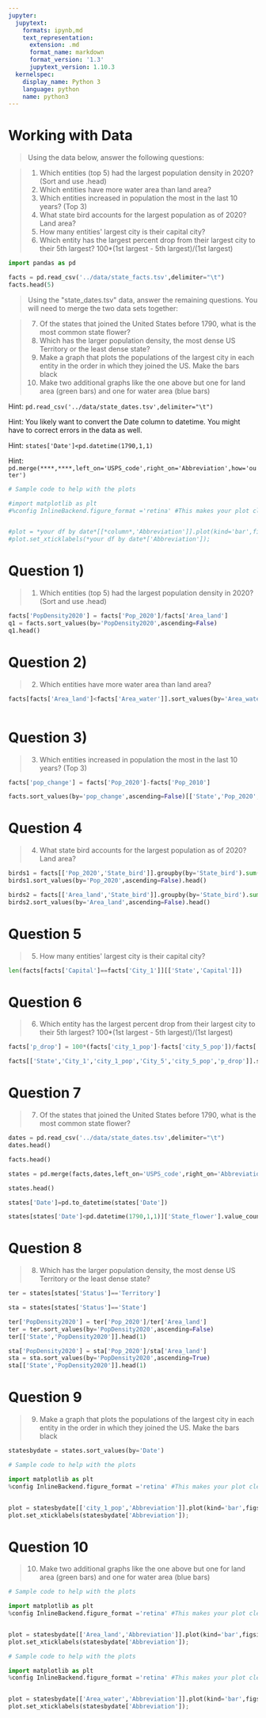 ```yaml
---
jupyter:
  jupytext:
    formats: ipynb,md
    text_representation:
      extension: .md
      format_name: markdown
      format_version: '1.3'
      jupytext_version: 1.10.3
  kernelspec:
    display_name: Python 3
    language: python
    name: python3
---
```


# Working with Data


>Using the data below, answer the following questions:

>1) Which entities (top 5) had the largest population density in 2020? (Sort and use .head)
>2) Which entities have more water area than land area?
>3) Which entities increased in population the most in the last 10 years? (Top 3)
>4) What state bird accounts for the largest population as of 2020? Land area?
>5) How many entities' largest city is their capital city?
>6) Which entity has the largest percent drop from their largest city to their 5th largest? 100*(1st largest - 5th largest)/(1st largest)

```python
import pandas as pd
```

```python
facts = pd.read_csv('../data/state_facts.tsv',delimiter="\t")
facts.head(5)
```

>Using the "state_dates.tsv" data, answer the remaining questions. You will need to merge the two data sets together:

>7) Of the states that joined the United States before 1790, what is the most common state flower?
>8) Which has the larger population density, the most dense US Territory or the least dense state?
>9) Make a graph that plots the populations of the largest city in each entity in the order in which they joined the US. Make the bars black
>10) Make two additional graphs like the one above but one for land area (green bars) and one for water area (blue bars)


Hint: `pd.read_csv('../data/state_dates.tsv',delimiter="\t")`

Hint: You likely want to convert the Date column to datetime. You might have to correct errors in the data as well.

Hint: `states['Date']<pd.datetime(1790,1,1)`

Hint: `pd.merge(****,****,left_on='USPS_code',right_on='Abbreviation',how='outer')`

```python
# Sample code to help with the plots

#import matplotlib as plt
#%config InlineBackend.figure_format ='retina' #This makes your plot clearer


#plot = *your df by date*[[*column*,'Abbreviation']].plot(kind='bar',figsize=(10,4))
#plot.set_xticklabels(*your df by date*['Abbreviation']);
```

# Question 1)
>1) Which entities (top 5) had the largest population density in 2020? (Sort and use .head)

```python
facts['PopDensity2020'] = facts['Pop_2020']/facts['Area_land'] 
q1 = facts.sort_values(by='PopDensity2020',ascending=False)
q1.head()
```

# Question 2)
>2) Which entities have more water area than land area?

```python
facts[facts['Area_land']<facts['Area_water']].sort_values(by='Area_water',ascending=False)
```

```python

```

# Question 3)
>3) Which entities increased in population the most in the last 10 years? (Top 3)

```python
facts['pop_change'] = facts['Pop_2020']-facts['Pop_2010']
```

```python
facts.sort_values(by='pop_change',ascending=False)[['State','Pop_2020','Pop_2010','pop_change']].head()
```

# Question 4
>4) What state bird accounts for the largest population as of 2020? Land area?


```python
birds1 = facts[['Pop_2020','State_bird']].groupby(by='State_bird').sum()
birds1.sort_values(by='Pop_2020',ascending=False).head()
```

```python
birds2 = facts[['Area_land','State_bird']].groupby(by='State_bird').sum()
birds2.sort_values(by='Area_land',ascending=False).head()
```

# Question 5
>5) How many entities' largest city is their capital city?


```python
len(facts[facts['Capital']==facts['City_1']][['State','Capital']])
```

# Question 6
>6) Which entity has the largest percent drop from their largest city to their 5th largest? 100*(1st largest - 5th largest)/(1st largest)

```python
facts['p_drop'] = 100*(facts['city_1_pop']-facts['city_5_pop'])/facts['city_1_pop']
```

```python
facts[['State','City_1','city_1_pop','City_5','city_5_pop','p_drop']].sort_values(by='p_drop',ascending=False).head()
```

# Question 7
>7) Of the states that joined the United States before 1790, what is the most common state flower?

```python
dates = pd.read_csv('../data/state_dates.tsv',delimiter="\t")
dates.head()
```

```python
facts.head()
```

```python
states = pd.merge(facts,dates,left_on='USPS_code',right_on='Abbreviation',how='outer')
```

```python
states.head()
```

```python
states['Date']=pd.to_datetime(states['Date'])
```

```python
states[states['Date']<pd.datetime(1790,1,1)]['State_flower'].value_counts()
```

# Question 8
>8) Which has the larger population density, the most dense US Territory or the least dense state?

```python
ter = states[states['Status']=='Territory']
```

```python
sta = states[states['Status']=='State']
```

```python
ter['PopDensity2020'] = ter['Pop_2020']/ter['Area_land'] 
ter = ter.sort_values(by='PopDensity2020',ascending=False)
ter[['State','PopDensity2020']].head(1)
```

```python
sta['PopDensity2020'] = sta['Pop_2020']/sta['Area_land'] 
sta = sta.sort_values(by='PopDensity2020',ascending=True)
sta[['State','PopDensity2020']].head(1)
```

# Question 9
>9) Make a graph that plots the populations of the largest city in each entity in the order in which they joined the US. Make the bars black

```python
statesbydate = states.sort_values(by='Date')
```

```python
# Sample code to help with the plots

import matplotlib as plt
%config InlineBackend.figure_format ='retina' #This makes your plot clearer


plot = statesbydate[['city_1_pop','Abbreviation']].plot(kind='bar',figsize=(10,4),color='black')
plot.set_xticklabels(statesbydate['Abbreviation']);
```

# Question 10
>10) Make two additional graphs like the one above but one for land area (green bars) and one for water area (blue bars)

```python
# Sample code to help with the plots

import matplotlib as plt
%config InlineBackend.figure_format ='retina' #This makes your plot clearer


plot = statesbydate[['Area_land','Abbreviation']].plot(kind='bar',figsize=(10,4),color='green')
plot.set_xticklabels(statesbydate['Abbreviation']);
```

```python
# Sample code to help with the plots

import matplotlib as plt
%config InlineBackend.figure_format ='retina' #This makes your plot clearer


plot = statesbydate[['Area_water','Abbreviation']].plot(kind='bar',figsize=(10,4),color='blue')
plot.set_xticklabels(statesbydate['Abbreviation']);
```

```python

```
